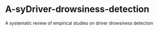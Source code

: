# A-syDriver-drowsiness-detection
A systematic review of empirical studies on driver drowsiness detection
